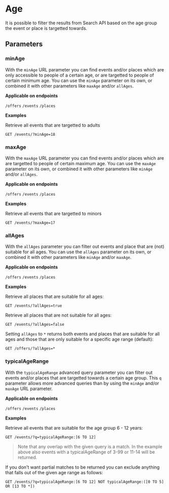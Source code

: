 # Age

It is possible to filter the results from Search API based on the age group the event or place is targetted towards.

## Parameters

### minAge

With the `minAge` URL parameter you can find events and/or places which are only accessible to people of a certain age, or are targetted to people of certain minimum age. You can use the `minAge` parameter on its own, or combined it with other parameters like `maxAge` and/or `allAges`.

**Applicable on endpoints**

`/offers` `/events` `/places`

**Examples**

Retrieve all events that are targetted to adults

```http
GET /events/?minAge=18
```

### maxAge

With the `maxAge` URL parameter you can find events and/or places which are are targetted to people of certain maximum age. You can use the `maxAge` parameter on its own, or combined it with other parameters like `minAge` and/or `allAges`.

**Applicable on endpoints**

`/offers` `/events` `/places`

**Examples**

Retrieve all events that are targetted to minors

```http
GET /events/?maxAge=17
```

### allAges

With the `allAges` parameter you can filter out events and place that are (not) suitable for all ages. You can use the `allAges` parameter on its own, or combined it with other parameters like `minAge` and/or `maxAge`.

**Applicable on endpoints**

`/offers` `/events` `/places`

**Examples**

Retrieve all places that are suitable for all ages:

```http
GET /events/?allAges=true
```

Retrieve all places that are not suitable for all ages:

```http
GET /events/?allAges=false
```

Setting `allAges` to `*` returns both events and places that are suitable for all ages and those that are only suitable for a specific age range (default):

```http
GET /offers/?allAges=*
```

### typicalAgeRange

With the `typicalAgeRange` advanced query parameter you can filter out events and/or places that are targetted towards a certain age group. This `q` parameter allows more advanced queries than by using the `minAge` and/or `maxAge` URL parameter.

**Applicable on endpoints**

`/offers` `/events` `/places`

**Examples**

Retrieve all events that are suitable for the age group 6 - 12 years:

```http
GET /events/?q=typicalAgeRange:[6 TO 12]
```

<!-- theme: info -->

> Note that any overlap with the given query is a match. In the example above also events with a typicalAgeRange of 3-99 or 11-14 will be returned.

If you don't want partial matches to be returned you can exclude anything that falls out of the given age range as follows:

```http
GET /events/?q=typicalAgeRange:[6 TO 12] NOT typicalAgeRange:([0 TO 5] OR [13 TO *])
```
